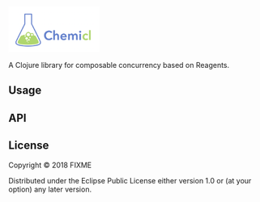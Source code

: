 <img src="https://raw.githubusercontent.com/active-group/chemicl/master/logo.png" width="180">

A Clojure library for composable concurrency based on Reagents.

## Usage

## API

## License

Copyright © 2018 FIXME

Distributed under the Eclipse Public License either version 1.0 or (at
your option) any later version.
